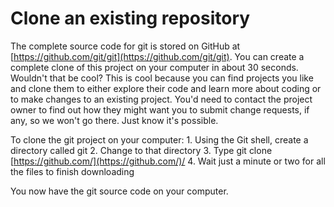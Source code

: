 # Clone an existing repository

The complete source code for git is stored on GitHub at [https://github.com/git/git](https://github.com/git/git). You can create a complete clone of this project on your computer in about 30 seconds. Wouldn't that be cool? This is cool because you can find projects you like and clone them to either explore their code and learn more about coding or to make changes to an existing project. You'd need to contact the project owner to find out how they might want you to submit change requests, if any, so we won't go there. Just know it's possible.

To clone the git project on your computer: 1. Using the Git shell, create a directory called git 2. Change to that directory 3. Type git clone [https://github.com/](https://github.com/)/ 4. Wait just a minute or two for all the files to finish downloading

You now have the git source code on your computer.

